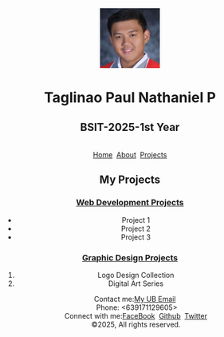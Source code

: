 <!DOCTYPE html>
<html lang="en">
<head>
    <meta charset="UTF-8">
    <meta name="viewport" content="width=device-width, initial-scale=1.0">
    <title>My Projects</title>
</head>
<body>
    <Center><table><img src="Profile Picture.png" height=120px width=120px</Center>
     <h1>Taglinao Paul Nathaniel P</h1>
     <h2>BSIT-2025-1st Year</h2>
        <br>
        <a href="https://20242263-hue.github.io/Home/">Home</a>&nbsp;
        <a href="mailto:someone@example.com">About</a>&nbsp;
        <a href="https://20242263-hue.github.io/Project/">Projects</a>
    </Center>
    <h2>My Projects</h2>
<h3><a href="mailto:someone@example.com">Web Development Projects</a></h3>
<ul>
    <li>Project 1</li>
    <li>Project 2</li>
    <li>Project 3</li>
</ul>
<h3><a href="mailto:someone@example.com">Graphic Design Projects</a></h3>
<ol>
    <li>Logo Design Collection</li>
    <li>Digital Art Series</li>
    

<p><footer>Contact me:<a href="20242263@s.ubaguio.edu">My UB Email</a>&nbsp;</footer>&nbsp;Phone: <639171129605>
    <br>
    Connect with me:<a href="https://www.facebook.com/">FaceBook</a>&nbsp;
        <a href="https://github.com/">Github</a>&nbsp;
        <a href="https://x.com/">Twitter</a>
        <br>
        &copy;2025<Taglinao Paul Nathaniel P.>, All rights reserved.
</body>
</html>

